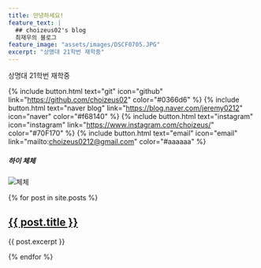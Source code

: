 ```yaml
---
title: 안녕하세요!
feature_text: |
  ## choizeus02's blog
  최재우의 블로그
feature_image: "assets/images/DSCF0705.JPG"
excerpt: "상명대 21학번 재학중"
---
```


상명대 21학번 재학중

{% include button.html text="git" icon="github" link="https://github.com/choizeus02" color="#0366d6" %} {% include button.html text="naver blog" link="https://blog.naver.com/jeremy0212" icon="naver" color="#f68140" %} {% include button.html text="instagram" icon="instagram" link="https://www.instagram.com/choizeus/" color="#70F170" %} {% include button.html text="email" icon="email" link="mailto:choizeus0212@gmail.com" color="#aaaaaa" %}


##### 하이 체체

![체체](assets/images/DSCF0209.JPG)


{% for post in site.posts %}
  <h2><a href="{{ post.url }}">{{ post.title }}</a></h2>
  <p>{{ post.excerpt }}</p>
{% endfor %}
